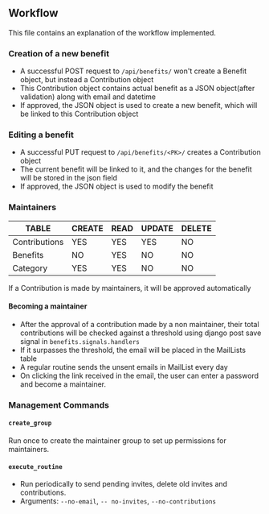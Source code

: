 ## Workflow

This file contains an explanation of the workflow implemented.

### Creation of a new benefit

- A successful POST request to `/api/benefits/` won't create a Benefit object, but instead a Contribution object
- This Contribution object contains actual benefit as a JSON object(after validation) along with email and datetime
- If approved, the JSON object is used to create a new benefit, which will be linked to this Contribution object

### Editing a benefit

- A successful PUT request to `/api/benefits/<PK>/` creates a Contribution object
- The current benefit will be linked to it, and the changes for the benefit will be stored in the json field
- If approved, the JSON object is used to modify the benefit

### Maintainers

| TABLE | CREATE | READ | UPDATE | DELETE |
| --- | --- | --- | --- | --- |
| Contributions | YES | YES | YES | NO |
| Benefits | NO | YES | NO | NO |
| Category | YES | YES | NO | NO |

If a Contribution is made by maintainers, it will be approved automatically

#### Becoming a maintainer

- After the approval of a contribution made by a non maintainer, their total contributions will be checked against a 
  threshold using django post save signal in `benefits.signals.handlers`
- If it surpasses the threshold, the email will be placed in the MailLists table
- A regular routine sends the unsent emails in MailList every day
- On clicking the link received in the email, the user can enter a password and become a maintainer.


### Management Commands

#### `create_group`

Run once to create the maintainer group to set up permissions for maintainers.

#### `execute_routine`

- Run periodically to send pending invites, delete old invites and contributions.
- Arguments: `--no-email`, `-- no-invites`, `--no-contributions`